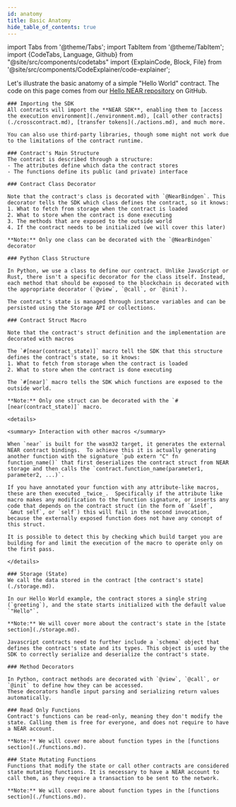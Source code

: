 ```yaml
---
id: anatomy
title: Basic Anatomy
hide_table_of_contents: true
---
```

import Tabs from '@theme/Tabs';
import TabItem from '@theme/TabItem';
import {CodeTabs, Language, Github} from "@site/src/components/codetabs"
import {ExplainCode, Block, File} from '@site/src/components/CodeExplainer/code-explainer';

Let's illustrate the basic anatomy of a simple "Hello World" contract. The code on this page comes from our [Hello NEAR repository](https://github.com/near-examples/hello-near-examples) on GitHub.

<ExplainCode languages="js,rust,python" >

<Block highlights='{"js": "1", "rust": "1", "python": "1-2"}' fname="hello-near">

    ### Importing the SDK
    All contracts will import the **NEAR SDK**, enabling them to [access the execution environment](./environment.md), [call other contracts](./crosscontract.md), [transfer tokens](./actions.md), and much more.

    You can also use third-party libraries, though some might not work due to the limitations of the contract runtime.

</Block>

<Block highlights='{"js": "5-22", "rust":"5-7,20-31", "python": "5-17"}' fname="hello-near">

    ### Contract's Main Structure
    The contract is described through a structure:
    - The attributes define which data the contract stores
    - The functions define its public (and private) interface

</Block>

<Block highlights='{"js": "3"}' fname="hello-near">

    ### Contract Class Decorator
    
    Note that the contract's class is decorated with `@NearBindgen`. This decorator tells the SDK which class defines the contract, so it knows:
    1. What to fetch from storage when the contract is loaded
    2. What to store when the contract is done executing
    3. The methods that are exposed to the outside world
    4. If the contract needs to be initialized (we will cover this later)

    **Note:** Only one class can be decorated with the `@NearBindgen` decorator

</Block>

<Block highlights='{"python": "5"}' fname="hello-near">

    ### Python Class Structure
    
    In Python, we use a class to define our contract. Unlike JavaScript or Rust, there isn't a specific decorator for the class itself. Instead, each method that should be exposed to the blockchain is decorated with the appropriate decorator (`@view`, `@call`, or `@init`).
    
    The contract's state is managed through instance variables and can be persisted using the Storage API or collections.

</Block>

<Block highlights='{"rust": "4,19"}' fname="hello-near">

    ### Contract Struct Macro
    
    Note that the contract's struct definition and the implementation are decorated with macros
    
    The `#[near(contract_state)]` macro tell the SDK that this structure defines the contract's state, so it knows:
    1. What to fetch from storage when the contract is loaded
    2. What to store when the contract is done executing

    The `#[near]` macro tells the SDK which functions are exposed to the outside world.

    **Note:** Only one struct can be decorated with the `#[near(contract_state)]` macro.

</Block>

<Block highlights='{"rust": "4,19"}' fname="hello-near" type='info'>

    <details>

    <summary> Interaction with other macros </summary>

    When `near` is built for the wasm32 target, it generates the external NEAR contract bindings.  To achieve this it is actually generating another function with the signature `pub extern "C" fn function_name()` that first deserializes the contract struct from NEAR storage and then calls the `contract.function_name(parameter1, parameter2, ...)`.

    If you have annotated your function with any attribute-like macros, these are then executed _twice_.  Specifically if the attribute like macro makes any modification to the function signature, or inserts any code that depends on the contract struct (in the form of `&self`, `&mut self`, or `self`) this will fail in the second invocation, because the externally exposed function does not have any concept of this struct.

    It is possible to detect this by checking which build target you are building for and limit the execution of the macro to operate only on the first pass.

    </details>

</Block>

<Block highlights='{"js": "5", "rust": "6,10-16", "python": "6-7"}' fname="hello-near">

    ### Storage (State)
    We call the data stored in the contract [the contract's state](./storage.md).
    
    In our Hello World example, the contract stores a single string (`greeting`), and the state starts initialized with the default value `"Hello"`.

    **Note:** We will cover more about the contract's state in the [state section](./storage.md).

</Block>

<Block highlights='{"js": "7-9"}' fname="hello-near">

    Javascript contracts need to further include a `schema` object that defines the contract's state and its types. This object is used by the SDK to correctly serialize and deserialize the contract's state.

</Block>

<Block highlights='{"python": "15-17"}' fname="hello-near">

    ### Method Decorators
    
    In Python, contract methods are decorated with `@view`, `@call`, or `@init` to define how they can be accessed.
    These decorators handle input parsing and serializing return values automatically.

</Block>

<Block highlights='{"js": "12-14", "rust": "22-24", "python": "10-11"}' fname="hello-near">

    ### Read Only Functions
    Contract's functions can be read-only, meaning they don't modify the state. Calling them is free for everyone, and does not require to have a NEAR account.

    **Note:** We will cover more about function types in the [functions section](./functions.md).

</Block>

<Block highlights='{"js": "17-20", "rust": "27-30", "python": "13-14"}' fname="hello-near">

    ### State Mutating Functions
    Functions that modify the state or call other contracts are considered state mutating functions. It is necessary to have a NEAR account to call them, as they require a transaction to be sent to the network.

    **Note:** We will cover more about function types in the [functions section](./functions.md).

</Block>

<File language="js" fname="hello-near"
    url="https://github.com/near-examples/hello-near-examples/blob/main/contract-ts/src/contract.ts"
    start="2" end="32" />

<File language="rust" fname="hello-near"
    url="https://github.com/near-examples/hello-near-examples/blob/main/contract-rs/src/lib.rs"
    start="2" end="32" />

<File language="python" fname="hello-near" url="https://github.com/r-near/near-py-examples/blob/main/hello-near.py" start="2" end="32" />
</ExplainCode>
